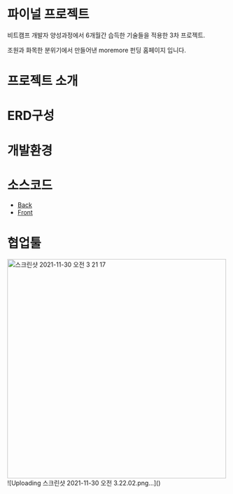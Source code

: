 # 파이널 프로젝트
비트캠프 개발자 양성과정에서 6개월간 습득한 기술들을 적용한 3차 프로젝트.

조원과 화목한 분위기에서 만들어낸 moremore 펀딩 홈페이지 입니다.

# 프로젝트 소개

# ERD구성

# 개발환경

# 소스코드
* [Back](/java/com/spring/more)
* [Front](/webapp)

# 협업툴

<img width="500px" height="500px" alt="스크린샷 2021-11-30 오전 3 21 17" src="https://user-images.githubusercontent.com/86910922/143922072-5e4ab060-7837-44ac-a4c8-1ea60832392b.png">
![Uploading 스크린샷 2021-11-30 오전 3.22.02.png…]()
